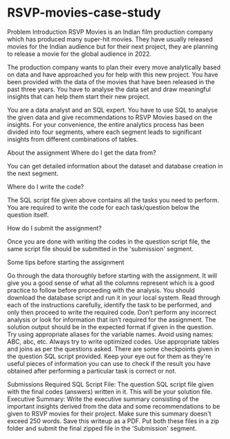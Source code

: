 # RSVP-movies-case-study
Problem Introduction
RSVP Movies is an Indian film production company which has produced many super-hit movies. They have usually released movies for the Indian audience but for their next project, they are planning to release a movie for the global audience in 2022.

 

The production company wants to plan their every move analytically based on data and have approached you for help with this new project. You have been provided with the data of the movies that have been released in the past three years. You have to analyse the data set and draw meaningful insights that can help them start their new project. 

 

You are a data analyst and an SQL expert. You have to use SQL to analyse the given data and give recommendations to RSVP Movies based on the insights. For your convenience, the entire analytics process has been divided into four segments, where each segment leads to significant insights from different combinations of tables. 

About the assignment
Where do I get the data from?

You can get detailed information about the dataset and database creation in the next segment.

 

Where do I write the code?

The SQL script file given above contains all the tasks you need to perform. You are required to write the code for each task/question below the question itself.

 

How do I submit the assignment?

Once you are done with writing the codes in the question script file, the same script file should be submitted in the 'submission' segment.

 

Some tips before starting the assignment

Go through the data thoroughly before starting with the assignment. It will give you a good sense of what all the columns represent which is a good practice to follow before proceeding with the analysis. You should download the database script and run it in your local system.
Read through each of the instructions carefully, identify the task to be performed, and only then proceed to write the required code. Don’t perform any incorrect analysis or look for information that isn’t required for the assignment. The solution output should be in the expected format if given in the question.
Try using appropriate aliases for the variable names. Avoid using names: ABC, abc, etc.
Always try to write optimized codes. Use appropriate tables and joins as per the questions asked.
There are some checkpoints given in the question SQL script provided. Keep your eye out for them as they're useful pieces of information you can use to check if the result you have obtained after performing a particular task is correct or not.
 

Submissions Required
SQL Script File: The question SQL script file given with the final codes (answers) written in it. This will be your solution file.
Executive Summary: Write the executive summary consisting of the important insights derived from the data and some recommendations to be given to RSVP movies for their project. Make sure this summary doesn't exceed 250 words. Save this writeup as a PDF.
Put both these files in a zip folder and submit the final zipped file in the 'Submission' segment.
